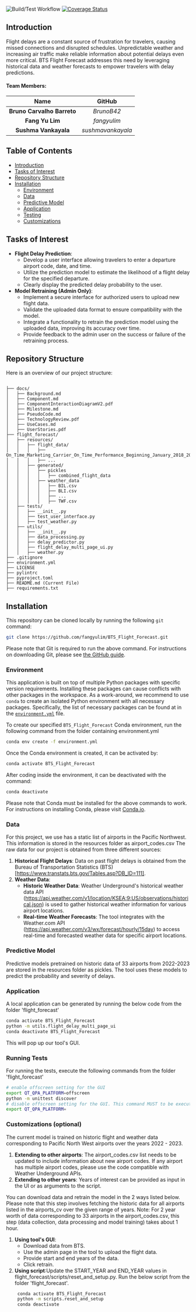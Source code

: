![Build/Test Workflow](https://github.com/fangyulim/BTS_Flight_Forecast/actions/workflows/build_test.yml/badge.svg)
[![Coverage Status](https://coveralls.io/repos/github/fangyulim/BTS_Flight_Forecast/badge.svg?branch=main)](https://coveralls.io/github/fangyulim/BTS_Flight_Forecast?branch=main)

<a id="introduction"></a>
## Introduction
Flight delays are a constant source of frustration for travelers, causing missed connections and disrupted schedules. Unpredictable weather and increasing air traffic make reliable information about potential delays even more critical. BTS Flight Forecast addresses this need by leveraging historical data and weather forecasts to empower travelers with delay predictions.

#### Team Members:
|            Name            |      GitHub       |
|:--------------------------:|:-----------------:|
| **Bruno Carvalho Barreto** |    *BrunoB42*     |
|      **Fang Yu Lim**       |    *fangyulim*     |
|    **Sushma Vankayala**    | *sushmavankayala* |

## Table of Contents
* [Introduction](#introduction)
* [Tasks of Interest](#tasks-of-interest)
* [Repository Structure](#repository-structure)
* [Installation](#installation)
    * [Environment](#environment)
    * [Data](#data)
    * [Predictive Model](#predictive_model)
    * [Application](#application)
    * [Testing](#testing)
    * [Customizations](#customizations)

[//]: # (* [Examples]&#40;#examples&#41;)

<a id="tasks-of-interest"></a>
## Tasks of Interest
- **Flight Delay Prediction**:
    - Develop a user interface allowing travelers to enter a departure airport code, date, and time.
    - Utilize the prediction model to estimate the likelihood of a flight delay for the specified departure.
    - Clearly display the predicted delay probability to the user.
- **Model Retraining (Admin Only)**:
    - Implement a secure interface for authorized users to upload new flight data.
    - Validate the uploaded data format to ensure compatibility with the model.
    - Integrate a functionality to retrain the prediction model using the uploaded data, improving its accuracy over time.
    - Provide feedback to the admin user on the success or failure of the retraining process.
  
<a id="repository-structure"></a>
## Repository Structure
Here is an overview of our project structure:
```

├── docs/
│   ├── Background.md
│   ├── Component.md
│   ├── ComponentInteractionDiagramV2.pdf
│   ├── Milestone.md
│   ├── PseudoCode.md
│   ├── TechnologyReview.pdf
│   ├── UseCases.md
│   ├── UserStories.pdf
├── flight_forecast/
│   ├── resources/
│   │   ├── flight_data/
│   │   │   ├── On_Time_Marketing_Carrier_On_Time_Performance_Beginning_January_2018_2022_5.zip
│   │   │   ├── ...
│   │   ├── generated/
│   │   │   ├── pickles
│   │   │   │   ├── combined_flight_data
│   │   │   ├── weather_data
│   │   │   │   ├── BIL.csv
│   │   │   │   ├── BLI.csv
│   │   │   │   ├── ...
│   │   │   │   ├── TWF.csv
│   ├── tests/
│   │   ├── __init__.py
│   │   ├── test_user_interface.py
│   │   ├── test_weather.py
│   ├── utils/
│   │   ├── __init__.py
│   │   ├── data_processing.py
│   │   ├── delay_predictor.py
│   │   ├── flight_delay_multi_page_ui.py
│   │   ├── weather.py
├── .gitignore
├── environment.yml
├── LICENSE
├── pylintrc
├── pyproject.toml
├── README.md (Current File)
├── requirements.txt
```

<a id="installation"></a>
## Installation

This repository can be cloned locally by running the following `git` command:
```bash
git clone https://github.com/fangyulim/BTS_Flight_Forecast.git
```
Please note that Git is required to run the above command. For instructions on downloading Git, please see [the GitHub guide](https://github.com/git-guides/install-git).

<a id="environment"></a>
### Environment
This application is built on top of multiple Python packages with specific version requirements. Installing these packages can cause conflicts with other packages in the workspace. As a work-around, we recommend to use `conda` to create an isolated Python environment with all necessary packages. Specifically, the list of necessary packages can be found at in the [`environment.yml`](./environment.yml) file.

To create our specified `BTS_Flight_Forecast` Conda environment, run the following command from the folder containing environment.yml
```bash
conda env create -f environment.yml
```

Once the Conda environment is created, it can be activated by:
```bash
conda activate BTS_Flight_Forecast
```
After coding inside the environment, it can be deactivated with the command:
```bash
conda deactivate
```

Please note that Conda must be installed for the above commands to work. For instructions on installing Conda, please visit [Conda.io](https://conda.io/projects/conda/en/latest/user-guide/install/index.html).

<a id="data"></a>
### Data
For this project, we use has a static list of airports in the Pacific Northwest. This information is stored in the resources folder as airport_codes.csv
The raw data for our project is obtained from three different sources:
1. **Historical Flight Delays**: Data on past flight delays is obtained from the Bureau of Transportation Statistics (BTS) [https://www.transtats.bts.gov/Tables.asp?DB_ID=111]. 
2. **Weather Data**:
   - **Historic Weather Data**: Weather Underground's historical weather data API (https://api.weather.com/v1/location/KSEA:9:US/observations/historical.json) is used to gather historical weather information for various airport locations.
   - **Real-time Weather Forecasts**: The tool integrates with the Weather.com API (https://api.weather.com/v3/wx/forecast/hourly/15day) to access real-time and forecasted weather data for specific airport locations. 

<a id="predictive_model"></a>
### Predictive Model
Predictive models pretrained on historic data of 33 airports from 2022-2023 are stored in the resources folder as pickles. The tool uses these models to predict the probability and severity of delays.

<a id="application"></a>
### Application
A local application can be generated by running the below code from the folder 'flight_forecast'
```bash
conda activate BTS_Flight_Forecast
python -m utils.flight_delay_multi_page_ui
conda deactivate BTS_Flight_Forecast
```
This will pop up our tool's GUI.

<a id="testing"></a>
### Running Tests
For running the tests, execute the following commands from the folder 'flight_forecast'
```bash
# enable offscreen setting for the GUI
export QT_QPA_PLATFORM=offscreen
python -m unittest discover
# disable offscreen setting for the GUI. This command MUST to be executed for the GUI to popup for further usage.
export QT_QPA_PLATFORM=
```
<a id="customizations"></a>
### Customizations (optional)
The current model is trained on historic flight and weather data corresponding to Pacific North West airports over the years 2022 - 2023.

1. **Extending to other airports**: The airport_codes.csv list needs to be updated to include information about new airport codes. If any airport has multiple airport codes, please use the code compatible with Weather Underground APIs.
2. **Extending to other years**: Years of interest can be provided as input in the UI or as arguments to the script.

You can download data and retrain the model in the 2 ways listed below. Please note that this step involves fetching the historic data for all airports listed in the airports_cv over the given range of years.
Note: For 2 year worth of data corresponding to 33 airports in the airport_codes.csv, this step (data collection, data processing and model training) takes about 1 hour.

1. **Using tool's GUI**:
    - Download data from BTS.
    - Use the admin page in the tool to upload the flight data.
    - Provide start and end years of the data.
    - Click retrain.
2. **Using script**:Update the START_YEAR and END_YEAR values in flight_forecast/scripts/reset_and_setup.py. Run the below script from the folder 'flight_forecast'.
   ```bash
    conda activate BTS_Flight_Forecast
    python -m scripts.reset_and_setup
    conda deactivate
    ```